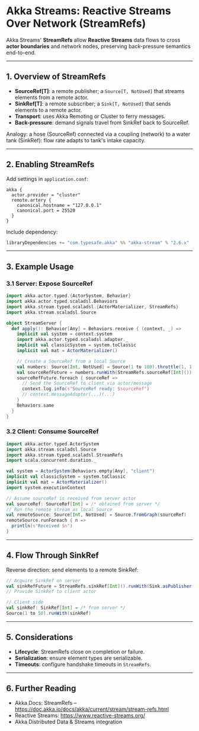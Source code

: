 # Akka Streams: Reactive Streams Over Network (StreamRefs)

Akka Streams' **StreamRefs** allow **Reactive Streams** data flows to cross **actor boundaries** and network nodes, preserving back-pressure semantics end-to-end.

---

## 1. Overview of StreamRefs

- **SourceRef[T]**: a remote publisher; a `Source[T, NotUsed]` that streams elements from a remote actor.
- **SinkRef[T]**: a remote subscriber; a `Sink[T, NotUsed]` that sends elements to a remote actor.
- **Transport**: uses Akka Remoting or Cluster to ferry messages.
- **Back-pressure**: demand signals travel from SinkRef back to SourceRef.

Analogy: a hose (SourceRef) connected via a coupling (network) to a water tank (SinkRef): flow rate adapts to tank's intake capacity.

---

## 2. Enabling StreamRefs

Add settings in `application.conf`:

```hocon
akka {
  actor.provider = "cluster"
  remote.artery {
    canonical.hostname = "127.0.0.1"
    canonical.port = 25520
  }
}
```

Include dependency:

```scala
libraryDependencies += "com.typesafe.akka" %% "akka-stream" % "2.6.x"
```

---

## 3. Example Usage

### 3.1 Server: Expose SourceRef

```scala
import akka.actor.typed.{ActorSystem, Behavior}
import akka.actor.typed.scaladsl.Behaviors
import akka.stream.typed.scaladsl.{ActorMaterializer, StreamRefs}
import akka.stream.scaladsl.Source

object StreamServer {
  def apply(): Behavior[Any] = Behaviors.receive { (context, _) =>
    implicit val system = context.system
    import akka.actor.typed.scaladsl.adapter._
    implicit val classicSystem = system.toClassic
    implicit val mat = ActorMaterializer()

    // Create a SourceRef from a local Source
    val numbers: Source[Int, NotUsed] = Source(1 to 100).throttle(1, 1.second)
    val sourceRefFuture = numbers.runWith(StreamRefs.sourceRef[Int]())
    sourceRefFuture.foreach { sourceRef =>
      // Send the SourceRef to client via actor/message
      context.log.info(s"SourceRef ready: $sourceRef")
      // context.messageAdapter(...)(...)
    }
    Behaviors.same
  }
}
```

### 3.2 Client: Consume SourceRef

```scala
import akka.actor.typed.ActorSystem
import akka.stream.scaladsl.Source
import akka.stream.typed.scaladsl.StreamRefs
import scala.concurrent.duration._

val system = ActorSystem(Behaviors.empty[Any], "client")
implicit val classicSystem = system.toClassic
implicit val mat = ActorMaterializer()
import system.executionContext

// Assume sourceRef is received from server actor
val sourceRef: SourceRef[Int] = /* obtained from server */
// Run the remote stream as local Source
val remoteSource: Source[Int, NotUsed] = Source.fromGraph(sourceRef)
remoteSource.runForeach { n =>
  println(s"Received $n")
}
```

---

## 4. Flow Through SinkRef

Reverse direction: send elements to a remote SinkRef:

```scala
// Acquire SinkRef on server
val sinkRefFuture = StreamRefs.sinkRef[Int]().runWith(Sink.asPublisher(false))
// Provide SinkRef to client actor

// Client side
val sinkRef: SinkRef[Int] = /* from server */
Source(1 to 50).runWith(sinkRef)
```

---

## 5. Considerations

- **Lifecycle**: StreamRefs close on completion or failure.
- **Serialization**: ensure element types are serializable.
- **Timeouts**: configure handshake timeouts in `StreamRefs`.

---

## 6. Further Reading

- Akka Docs: StreamRefs – https://doc.akka.io/docs/akka/current/stream/stream-refs.html  
- Reactive Streams: https://www.reactive-streams.org/  
- Akka Distributed Data & Streams integration  
